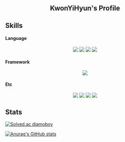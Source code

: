 <h2 align="center">KwonYiHyun's Profile</h2>

## Skills

<h4>Language</h4>
<p align="center">
  <img src="https://img.shields.io/badge/C%23-239120?style=flat-square&logo=csharp&logoColor=white"/>
  <img src="https://img.shields.io/badge/Java-007396?style=flat-square&logo=java&logoColor=white"/>
  <img src="https://img.shields.io/badge/Visual%20Basic%20for%20Applications-217346?style=flat-square&logo=microsoftexcel&logoColor=white"/>
  <img src="https://img.shields.io/badge/C++-00599C?style=flat-square&logo=c%2b%2b&logoColor=white"/>
<!--   <img src="https://img.shields.io/badge/Java%20Swing-007396?style=flat-square&logo=java&logoColor=white"/> -->
</p>

<h4>Framework</h4>
<p align="center">
  <img src="https://img.shields.io/badge/SpringBoot-6DB33F?style=flat-square&logo=springboot&logoColor=white"/>
</p>

<h4>Etc</h4>
<p align="center">
  <img src="https://img.shields.io/badge/Excel-217346?style=flat-square&logo=MicrosoftExcel&logoColor=white"/>
  <img src="https://img.shields.io/badge/Unity-0E1128?style=flat-square&logo=unity&logoColor=white"/>
  <img src="https://img.shields.io/badge/MySQL-4479A1?style=flat-square&logo=mysql&logoColor=white"/>
  <img src="https://img.shields.io/badge/docker-2496ED?style=flat-square&logo=docker&logoColor=white"/>
</p>

## Stats
[![Solved.ac
diamoboy](http://mazassumnida.wtf/api/v2/generate_badge?boj=diamoboy)](https://solved.ac/diamoboy)

[![Anurag's GitHub stats](https://github-readme-stats.vercel.app/api?username=KwonYiHyun&theme=radical)](https://github.com/anuraghazra/github-readme-stats)
